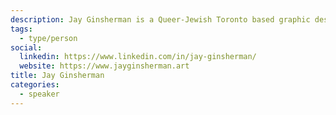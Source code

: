 ```yaml
---
description: Jay Ginsherman is a Queer-Jewish Toronto based graphic designer and conceptual design thinker who also works as a fine artist, map maker, educator and occasionally, a drag queen. Their art and design practice creates tools for education and introspection to guide the public to better understand our complex world. Jay has a Bachelors of Design from OCAD University and was a two time fellow of The Hillel Emerging Artists Fellowship. Jay's independent design practice is based at the Centre for Social Innovation and works along many non profits and socially minded clients including Rainbow Railroad, OCIC and volunteers at Civic Tech for Ample Labs.
tags:
  - type/person
social:
  linkedin: https://www.linkedin.com/in/jay-ginsherman/
  website: https://www.jayginsherman.art
title: Jay Ginsherman
categories:
  - speaker
---
```


